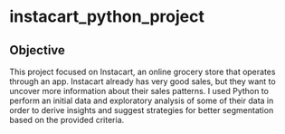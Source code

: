# instacart_python_project

## Objective

This project focused on Instacart, an online grocery store that operates through an app. Instacart already has very good sales, but they want to uncover more information about their sales patterns. I used Python to perform an initial data and exploratory analysis of some of their data in order to derive insights and suggest strategies for better segmentation based on the provided criteria.
